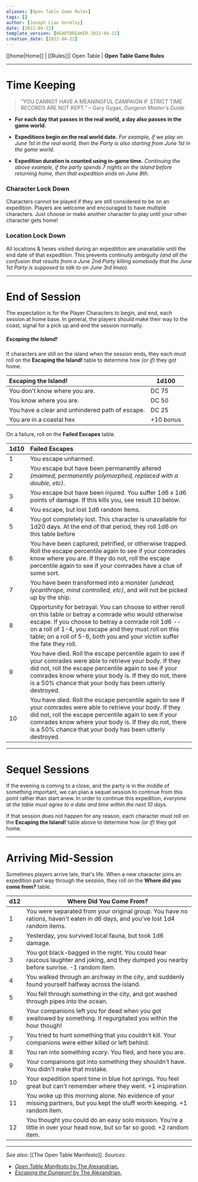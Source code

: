 ```yaml
---
aliases: [Open Table Game Rules]
tags: []
author: [Joseph Liao Gormley]
date: [2022-04-22]
template_version: [HEARTBREAKER-2022-04-22]
creation_date: [2022-04-22]
---
```

<!-- Home | Character Creation | -->
[[home|Home]] | [[Rules]]| Open Table | **Open Table Game Rules**
___

# Time Keeping
> “YOU CANNOT HAVE A MEANINGFUL CAMPAIGN IF STRICT TIME RECORDS ARE NOT KEPT.”
> – Gary Gygax, *Dungeon Master’s Guide*

- **For each day that passes in the real world, a day also passes in the game world.** 

- **Expeditions begin on the real world date.** *For example, if we play on June 1st in the real world, then the Party is also starting from June 1st in the game world.*
- **Expedition duration is counted using in-game time.** *Continuing the above example, if the party spends 7 nights on the island before returning home, then that expedition ends on June 8th.*

### Character Lock Down
Characters cannot be played if they are still considered to be on an expedition. Players are welcome and encouraged to have multiple characters. Just choose or make another character to play until your other character gets home!

### Location Lock Down
All locations & hexes visited during an expedititon are unavailable until the end date of that expedition. This prevents continuity ambiguity *(and all the confusion that results from a June 2nd Party killing somebody that the June 1st Party is supposed to talk to on June 3rd lmao).*

___
# End of Session
The expectation is for the Player Characters to begin, and end, each session at home base. In general, the players should make their way to the coast, signal for a pick up and end the session normally.

##### Escaping the Island!
If characters are still on the island when the session ends, they each must roll on the **Escaping the Island!** table to determine how *(or if)* they got home.

| Escaping the Island!                            | 1d100     |
|:----------------------------------------------- | --------- |
| You don't know where you are.                   | DC 75     |
| You know where you are.                         | DC 50     |
| You have a clear and unhindered path of escape. | DC 25     |
| You are in a coastal hex                        | +10 bonus |

On a failure, roll on the **Failed Escapes** table.  

| 1d10 | Failed Escapes                                                                                                                                                                                                                                                                                             |
| ---- |:---------------------------------------------------------------------------------------------------------------------------------------------------------------------------------------------------------------------------------------------------------------------------------------------------------- |
| 1    | You escape unharmed.                                                                                                                                                                                                                                                                                       |
| 2    | You escape but have been permanently altered *(maimed, permanently polymorphed, replaced with a double, etc)*.                                                                                                                                                                                             |
| 3    | You escape but have been injured. You suffer 1d6 x 1d6 points of damage. If this kills you, see result 10 below.                                                                                                                                                                                           |
| 4    | You escape, but lost 1d6 random items.                                                                                                                                                                                                                                                                     |
| 5    | You got completely lost. This character is unavailable for 1d20 days. At the end of that period, they roll 1d6 on this table before                                                                                                                                                                        |
| 6    | You have been captured, petrified, or otherwise trapped. Roll the escape percentile again to see if your comrades know where you are. If they do not, roll the escape percentile again to see if your comrades have a clue of some sort.                                                                   |
| 7    | You have been transformed into a monster *(undead, lycanthrope, mind controlled, etc)*, and will not be picked up by the ship.                                                                                                                                                                             |
| 8    | Opportunity for betrayal. You can choose to either reroll on this table or betray a comrade who would otherwise escape. If you choose to betray a comrade roll 1d6 -- on a roll of 1-4, you escape and they must roll on this table; on a roll of 5-6, both you and your victim suffer the fate they roll. |
| 9    | You have died. Roll the escape percentile again to see if your comrades were able to retrieve your body. If they did not, roll the escape percentile again to see if your comrades know where your body is. If they do not, there is a 50% chance that your body has been utterly destroyed.               |
| 10   | You have died. Roll the escape percentile again to see if your comrades were able to retrieve your body. If they did not, roll the escape percentile again to see if your comrades know where your body is. If they do not, there is a 50% chance that your body has been utterly destroyed.               |

___
# Sequel Sessions
If the evening is coming to a close, and the party is in the middle of something important, we can plan a sequel session to continue from this point rather than start anew. In order to continue this expedition, *everyone at the table must agree to a date and time within the next 10 days.*

If that session does not happen for any reason, each character must roll on the **Escaping the Island!** table above to determine how *(or if)* they got home.

___
# Arriving Mid-Session
Sometimes players arrive late, that's life. When a new character joins an expedition part way through the session, they roll on the **Where did you come from?** table.

| d12 | Where Did You Come From?                                                                                                                  |
| --- | ----------------------------------------------------------------------------------------------------------------------------------------- |
| 1   | You were separated from your original group. You have no rations, haven't eaten in d6 days, and you've lost 1d4 random items.                                        |
| 2   | Yesterday, you survived local fauna, but took 1d6 damage.                                                                                 |
| 3   | You got black-bagged in the night. You could hear raucous laughter and joking, and they dumped you nearby before sunrise. -1 random item. |
| 4   | You walked through an archway in the city, and suddenly found yourself halfway across the island.                                         |
| 5   | You fell through something in the city, and got washed through pipes into the ocean.                                                      |
| 6   | Your companions left you for dead when you got swallowed by something. It regurgitated you within the hour though!                        |
| 7   | You tried to hunt something that you couldn't kill. Your companions were either killed or left behind.                                    |
| 8   | You ran into something *scary*. You fled, and here you are.                                                                               |
| 9   | Your companions got into something they shouldn't have. You didn't make that mistake.                                                     |
| 10  | Your expedition spent time in blue hot springs. You feel great but can't remember where they went. +1 inspiration.                        |
| 11  | You woke up this morning alone. No evidence of your missing partners, but you kept the stuff worth keeping. +1 random item.               |
| 12  | You thought you could do an easy solo mission. You're a little in over your head now, but so far so good. +2 random item.                 |

___
*See also:* [[The Open Table Manifesto]].
*Sources:*
- [*Open Table Manifesto* by The Alexandrian.](https://thealexandrian.net/?p=38643)
- [*Escaping the Dungeon!* by The Alexandrian.](https://thealexandrian.net/wordpress/2149/roleplaying-games/escaping-the-dungeon)

<!--*References:*
*Source:* -->
<!-- Sources, read more, links, etc. -->
<!-- *Source: Entry by [[Mike Maxin]].* -->
<!-- Leave an empty line at the end, otherwise Exporter complains. -->
